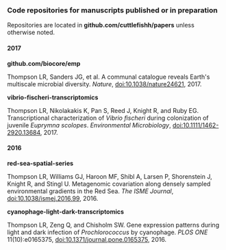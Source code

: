 ### Code repositories for manuscripts published or in preparation

Repositories are located in **github.com/cuttlefishh/papers** unless otherwise noted.

#### 2017

**github.com/biocore/emp**

Thompson LR, Sanders JG, et al. A communal catalogue reveals Earth's multiscale microbial diversity. *Nature*, [doi:10.1038/nature24621](http://doi.org/10.1038/nature24621), 2017.

**vibrio-fischeri-transcriptomics**

Thompson LR, Nikolakakis K, Pan S, Reed J, Knight R, and Ruby EG. Transcriptional characterization of _Vibrio fischeri_ during colonization of juvenile _Euprymna scolopes_. _Environmental Microbiology_, [doi:10.1111/1462-2920.13684](http://dx.doi.org/10.1111/1462-2920.13684), 2017.

#### 2016

**red-sea-spatial-series**

Thompson LR, Williams GJ, Haroon MF, Shibl A, Larsen P, Shorenstein J, Knight R, and Stingl U. Metagenomic covariation along densely sampled environmental gradients in the Red Sea. _The ISME Journal_, [doi:10.1038/ismej.2016.99](http://dx.doi.org/10.1038/ismej.2016.99), 2016.

**cyanophage-light-dark-transcriptomics**

Thompson LR, Zeng Q, and Chisholm SW. Gene expression patterns during light and dark infection of _Prochlorococcus_ by cyanophage. _PLOS ONE_ 11(10):e0165375, [doi:10.1371/journal.pone.0165375](http://dx.doi.org/10.1371/journal.pone.0165375), 2016.


<!--
### Manuscripts In Preparation

#### 2018

**red-sea-single-cell-genomes**

Thompson et al., "Single-cell genomics of _Pelagibacter_ and _Prochlorococcus_ from the Red Sea", in prep.

**med-red-sea-diel-transcriptomics**

* Thompson et al., in prep.
-->

<!--
To retrieve code from local machine:

    ls */*.sh
    ls */*.pl
    ls */*.py
    ls */*.R
    ls */*.ipynb
    cat */*.sh | grep -E "\.pl" | perl -lpe 's/.*[\/\t ]([a-zA-Z0-9_]*.pl) .*/$1/' | sort | uniq
    cat */*.sh | grep -E "\.py" | perl -lpe 's/.*[\/\t ]([a-zA-Z0-9_]*.py) .*/$1/' | sort | uniq
-->

